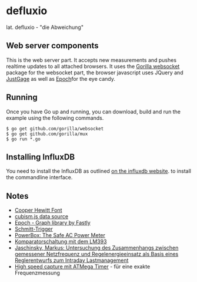 defluxio
========

lat. defluxio - "die Abweichung"


Web server components
---------------------

This is the web server part. It accepts new measurements and pushes
realtime updates to all attached browsers. It uses the 
[Gorilla websocket](https://github.com/gorilla/websocket) package for
the websocket part, the browser javascript uses JQuery and
[JustGage](http://justgage.com/) as well as
[Epoch](http://fastly.github.io/epoch/)for the eye candy.

## Running 

Once you have Go up and running, you can download, build and run the example
using the following commands.

    $ go get github.com/gorilla/websocket
    $ go get github.com/gorilla/mux
    $ go run *.go

## Installing InfluxDB

You need to install the InfluxDB as outlined [on the influxdb
website](http://influxdb.com/docs/v0.7/introduction/installation.html).
to install the commandline interface.



Notes
-----

* [Cooper Hewitt Font](http://www.cooperhewitt.org/colophon/cooper-hewitt-the-typeface-by-chester-jenkins/)
* [cubism.js data source](https://stackoverflow.com/questions/18069409/are-there-any-tutorials-or-examples-for-cubism-js-websocket)
* [Epoch - Graph library by Fastly](http://fastly.github.io/epoch/)
* [Schmitt-Trigger](http://www.mikrocontroller.net/articles/Schmitt-Trigger)
* [PowerBox: The Safe AC Power Meter](https://instruct1.cit.cornell.edu/Courses/ee476/FinalProjects/s2008/cj72_xg37/cj72_xg37/)
* [Komparatorschaltung mit dem LM393](http://www.ne555.at/schaltungstechnik/390-komparator-mit-lm393-und-einfacher-spannungsversorgung.html)
* [Jaschinsky, Markus: Untersuchung des Zusammenhangs zwischen gemessener Netzfrequenz und Regelenergieeinsatz als Basis eines Reglerentwurfs zum Intraday Lastmanagement](http://edoc.sub.uni-hamburg.de/haw/frontdoor.php?source_opus=2067&la=de)
* [High speed capture mit ATMega Timer](http://www.mikrocontroller.net/articles/High-Speed_capture_mit_ATmega_Timer) - für eine exakte Frequenzmessung


